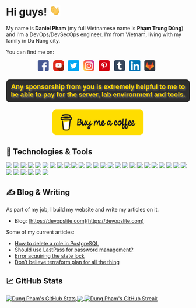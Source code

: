 # Hi guys! <img src="gif/wave.gif" width="30"/>

My name is **Daniel Pham** (my full Vietnamese name is **Phạm Trung Dũng**) and I'm a DevOps/DevSecOps engineer. I'm from Vietnam, living with my family in Da Nang city.

You can find me on:
<p align='center'>
<a href="https://www.facebook.com/DevOpsLite" target="_blank"><img src="images/facebook.png" alt="facebook" title="Facebook" width="30"/></a>&nbsp;&nbsp;
<a href="https://www.youtube.com/@devopslite" target="_blank"><img src="images/youtube.png" alt="youtube" title="YouTube" width="30"/></a>&nbsp;&nbsp;
<a href="https://twitter.com/devopslite" target="_blank"><img src="images/twitter.png" alt="twitter" title="Twitter" width="30"/></a>&nbsp;&nbsp;
<a href="https://www.instagram.com/devopslite" target="_blank"><img src="images/instagram.png" alt="instagram" title="Instagram" width="30"/></a>&nbsp;&nbsp;
<a href="https://www.pinterest.com/devopslite" target="_blank"><img src="images/pinterest.png" alt="pinterest" title="Pinterest" width="30"/></a>&nbsp;&nbsp;
<a href="https://devopslite.tumblr.com" target="_blank"><img src="images/tumblr.png" alt="tumblr" title="Tumblr" width="30"/></a>&nbsp;&nbsp;
<a href="https://www.linkedin.com/in/phamtrungdung" target="_blank"><img src="images/linkedin.png" alt="linkedin" title="Linkedin" width="30"/></a>&nbsp;&nbsp;
<a href="https://gitlab.com/dungpham91" target="_blank"><img src="images/gitlab.png" alt="gitlab" title="Gitlab" width="30"/></a>&nbsp;&nbsp;
</p>

<div style="margin-top:20px;margin-bottom:20px;">
<p style="font-family: 'Arial', sans-serif; font-size: 18px; font-weight: bold; color: #FFD700; text-align: center; text-shadow: 2px 2px 4px #888888; background-color: #2E2E2E; padding: 10px; border-radius: 10px;">
Any sponsorship from you is extremely helpful to me to be able to pay for the server, lab environment and tools.
</p>
</div>

<p align='center'><a href="https://www.buymeacoffee.com/devopslite.com" target="_blank"><img src="images/buy-me-a-coffee.png" alt="buy-me-a-coffee" title="Donate" width="250"/></a></p>

## 🔧 Technologies & Tools

![](https://img.shields.io/badge/OS-Linux-informational?style=flat&logo=linux&logoColor=white&color=2bbc8a)
![](https://img.shields.io/badge/OS-Ubuntu-informational?style=flat&logo=ubuntu&logoColor=white&color=2bbc8a)
![](https://img.shields.io/badge/OS-CentOS-informational?style=flat&logo=centos&logoColor=white&color=2bbc8a)
![](https://img.shields.io/badge/Editor-IntelliJ_IDEA-informational?style=flat&logo=intellij-idea&logoColor=white&color=2bbc8a)
![](https://img.shields.io/badge/Code-Python-informational?style=flat&logo=python&logoColor=white&color=2bbc8a)
![](https://img.shields.io/badge/Shell-Bash-informational?style=flat&logo=gnu-bash&logoColor=white&color=2bbc8a)
![](https://img.shields.io/badge/Tools-Docker-informational?style=flat&logo=docker&logoColor=white&color=2bbc8a)
![](https://img.shields.io/badge/Tools-Kubernetes-informational?style=flat&logo=kubernetes&logoColor=white&color=2bbc8a)
![](https://img.shields.io/badge/Tools-Helm-informational?style=flat&logo=helm&logoColor=white&color=2bbc8a)
![](https://img.shields.io/badge/Cloud-AWS-informational?style=flat&logo=amazonaws&logoColor=white&color=2bbc8a)
![](https://img.shields.io/badge/Cloud-Azure-informational?style=flat&logo=microsoftazure&logoColor=white&color=2bbc8a)
![](https://img.shields.io/badge/Cloud-GCP-informational?style=flat&logo=googlecloud&logoColor=white&color=2bbc8a)
![](https://img.shields.io/badge/Cloud-Digital_Ocean-informational?style=flat&logo=digitalocean&logoColor=white&color=2bbc8a)
![](https://img.shields.io/badge/CI/CD-Jenkins-informational?style=flat&logo=jenkins&logoColor=white&color=2bbc8a)
![](https://img.shields.io/badge/CI/CD-Gitlab%20CI-informational?style=flat&logo=gitlab&logoColor=white&color=2bbc8a)
![](https://img.shields.io/badge/CI/CD-Github%20Actions-informational?style=flat&logo=githubactions&logoColor=white&color=2bbc8a)
![](https://img.shields.io/badge/CI/CD-Bitbucket%20Pipelines-informational?style=flat&logo=bitbucket&logoColor=white&color=2bbc8a)
![](https://img.shields.io/badge/CI/CD-Circle%20CI-informational?style=flat&logo=circleci&logoColor=white&color=2bbc8a)
![](https://img.shields.io/badge/CI/CD-Argo%20CD-informational?style=flat&logo=argo&logoColor=white&color=2bbc8a)
![](https://img.shields.io/badge/IaC-Terraform-informational?style=flat&logo=terraform&logoColor=white&color=2bbc8a)
![](https://img.shields.io/badge/IaC-Terragrunt-informational?style=flat&logo=terraform&logoColor=white&color=2bbc8a)
![](https://img.shields.io/badge/IaC-CloudFormation-informational?style=flat&logo=amazonaws&logoColor=white&color=2bbc8a)
![](https://img.shields.io/badge/IaC-Ansible-informational?style=flat&logo=ansible&logoColor=white&color=2bbc8a)
![](https://img.shields.io/badge/Monitoring-Prometheus--Grafana-informational?style=flat&logo=prometheus&logoColor=white&color=2bbc8a)
![](https://img.shields.io/badge/Monitoring-Icinga-informational?style=flat&logo=icinga&logoColor=white&color=2bbc8a)
![](https://img.shields.io/badge/Logging-Splunk-informational?style=flat&logo=splunk&logoColor=white&color=2bbc8a)
![](https://img.shields.io/badge/Logging-Graylog-informational?style=flat&logo=graylog&logoColor=white&color=2bbc8a)
![](https://img.shields.io/badge/Logging-ELK%20Stack-informational?style=flat&logo=elasticstack&logoColor=white&color=2bbc8a)
![](https://img.shields.io/badge/Logging-EFK%20Stack-informational?style=flat&logo=elasticstack&logoColor=white&color=2bbc8a)
![](https://img.shields.io/badge/SIEM-Wazuh-informational?style=flat&logo=springsecurity&logoColor=white&color=2bbc8a)
![](https://img.shields.io/badge/Observability-New%20Relic-informational?style=flat&logo=newrelic&logoColor=white&color=2bbc8a)

## ✍️ Blog & Writing

As part of my job, I build my website and write my articles on it.
- Blog: [https://devopslite.com](https://devopslite.com)

Some of my current articles:

<!-- BLOG-POST-LIST:START -->
- [How to delete a role in PostgreSQL](https://devopslite.com/how-to-delete-a-role-in-postgresql/)
- [Should use LastPass for password management?](https://devopslite.com/should-use-lastpass-for-password-management/)
- [Error acquiring the state lock](https://devopslite.com/error-acquiring-the-state-lock/)
- [Don’t believe terraform plan for all the thing](https://devopslite.com/dont-believe-terraform-plan-for-all-the-thing/)
<!-- BLOG-POST-LIST:END -->

## &#x1f4c8; GitHub Stats

<a href="https://github.com/dungpham91/dungpham91">
  <img align="center" src="https://github-readme-stats-git-masterrstaa-rickstaa.vercel.app/api?username=dungpham91&show_icons=true&include_all_commits=true&show=reviews&rank_icon=percentile" alt="Dung Pham's GitHub Stats" />
</a>
<a href="https://github.com/dungpham91/dungpham91">
  <img align="center" src="https://github-readme-stats-git-masterrstaa-rickstaa.vercel.app/api/top-langs/?username=dungpham91&layout=donut" />
</a>
<a href="https://github.com/dungpham91/dungpham91">
  <img align="center" src="https://streak-stats.demolab.com?user=dungpham91" alt="Dung Pham's GitHub Streak" />
</a>

<!-- Refer: https://github.com/MartinHeinz/MartinHeinz/blob/master/README.md -->

